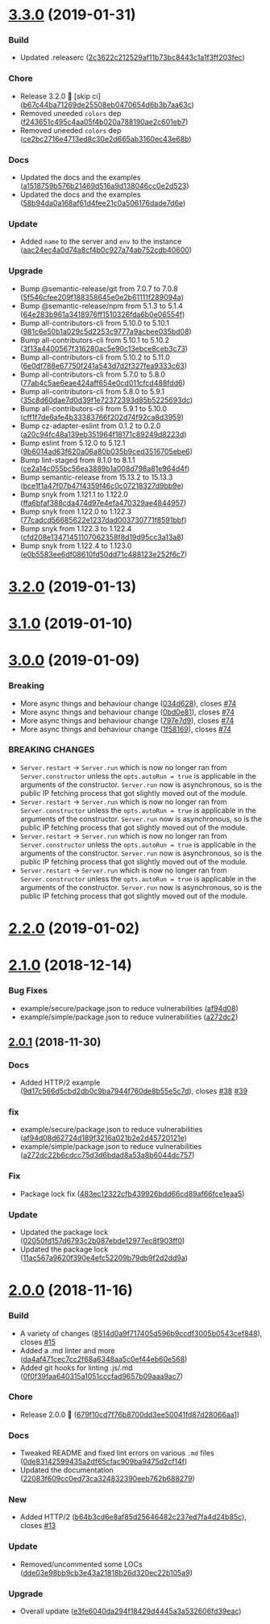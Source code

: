 # [3.3.0](https://github.com/Berkmann18/ServerBuilder/compare/v3.2.0...v3.3.0) (2019-01-31)


### Build

* Updated .releaserc ([2c3622c212529af11b73bc8443c1a1f3ff203fec](https://github.com/Berkmann18/ServerBuilder/commit/2c3622c212529af11b73bc8443c1a1f3ff203fec))

### Chore

* Release 3.2.0 :tada: [skip ci] ([b67c44ba71269de25508eb0470654d6b3b7aa63c](https://github.com/Berkmann18/ServerBuilder/commit/b67c44ba71269de25508eb0470654d6b3b7aa63c))
* Removed uneeded `colors` dep ([f243651c495c4aa05f4b020a788190ae2c601eb7](https://github.com/Berkmann18/ServerBuilder/commit/f243651c495c4aa05f4b020a788190ae2c601eb7))
* Removed uneeded `colors` dep ([ce2bc2716e4713ed8c30e2d665ab3160ec43e68b](https://github.com/Berkmann18/ServerBuilder/commit/ce2bc2716e4713ed8c30e2d665ab3160ec43e68b))

### Docs

* Updated the docs and the examples ([a1518759b576b21469d516a9d138046cc0e2d523](https://github.com/Berkmann18/ServerBuilder/commit/a1518759b576b21469d516a9d138046cc0e2d523))
* Updated the docs and the examples ([58b94da0a168af61d4fee21c0a506176dade7d6e](https://github.com/Berkmann18/ServerBuilder/commit/58b94da0a168af61d4fee21c0a506176dade7d6e))

### Update

* Added `name` to the server and `env` to the instance ([aac24ec4a0d74a8cf4b0c927a74ab752cdb40600](https://github.com/Berkmann18/ServerBuilder/commit/aac24ec4a0d74a8cf4b0c927a74ab752cdb40600))

### Upgrade

* Bump @semantic-release/git from 7.0.7 to 7.0.8 ([5f546cfee209f188358645e0e2b61111f289094a](https://github.com/Berkmann18/ServerBuilder/commit/5f546cfee209f188358645e0e2b61111f289094a))
* Bump @semantic-release/npm from 5.1.3 to 5.1.4 ([64e283b961a3418976ff1510326fda6b0e06554f](https://github.com/Berkmann18/ServerBuilder/commit/64e283b961a3418976ff1510326fda6b0e06554f))
* Bump all-contributors-cli from 5.10.0 to 5.10.1 ([981c6e50b1a029c5d2253c9777a9acbee035bd08](https://github.com/Berkmann18/ServerBuilder/commit/981c6e50b1a029c5d2253c9777a9acbee035bd08))
* Bump all-contributors-cli from 5.10.1 to 5.10.2 ([3f13a4400567f316280ac5e90c13ebce8ceb3c73](https://github.com/Berkmann18/ServerBuilder/commit/3f13a4400567f316280ac5e90c13ebce8ceb3c73))
* Bump all-contributors-cli from 5.10.2 to 5.11.0 ([6e0df788e67750f241a543d7d2f327fea9333c63](https://github.com/Berkmann18/ServerBuilder/commit/6e0df788e67750f241a543d7d2f327fea9333c63))
* Bump all-contributors-cli from 5.7.0 to 5.8.0 ([77ab4c5ae6eae424aff654e0cd011cfcd488fdd6](https://github.com/Berkmann18/ServerBuilder/commit/77ab4c5ae6eae424aff654e0cd011cfcd488fdd6))
* Bump all-contributors-cli from 5.8.0 to 5.9.1 ([35c8d60dae7d0d39f1e72372393d85b5225693dc](https://github.com/Berkmann18/ServerBuilder/commit/35c8d60dae7d0d39f1e72372393d85b5225693dc))
* Bump all-contributors-cli from 5.9.1 to 5.10.0 ([cff1f7de6afe4b33383766f202d74f92ca8d3959](https://github.com/Berkmann18/ServerBuilder/commit/cff1f7de6afe4b33383766f202d74f92ca8d3959))
* Bump cz-adapter-eslint from 0.1.2 to 0.2.0 ([a20c94fc48a139eb351964f18171c89249d8223d](https://github.com/Berkmann18/ServerBuilder/commit/a20c94fc48a139eb351964f18171c89249d8223d))
* Bump eslint from 5.12.0 to 5.12.1 ([9b6014ad63f620a06a80b035b9ced3516705ebe6](https://github.com/Berkmann18/ServerBuilder/commit/9b6014ad63f620a06a80b035b9ced3516705ebe6))
* Bump lint-staged from 8.1.0 to 8.1.1 ([ce2a14c055bc56ea3889b1a008d798a81e964d4f](https://github.com/Berkmann18/ServerBuilder/commit/ce2a14c055bc56ea3889b1a008d798a81e964d4f))
* Bump semantic-release from 15.13.2 to 15.13.3 ([bce1f1a47f07b47f4359f46c0c07218327d9bb9e](https://github.com/Berkmann18/ServerBuilder/commit/bce1f1a47f07b47f4359f46c0c07218327d9bb9e))
* Bump snyk from 1.121.1 to 1.122.0 ([ffa6bfaf388cda474d97e4efa470329ae4844957](https://github.com/Berkmann18/ServerBuilder/commit/ffa6bfaf388cda474d97e4efa470329ae4844957))
* Bump snyk from 1.122.0 to 1.122.3 ([77cadcd56685622e1237dad003730771f8591bbf](https://github.com/Berkmann18/ServerBuilder/commit/77cadcd56685622e1237dad003730771f8591bbf))
* Bump snyk from 1.122.3 to 1.122.4 ([cfd208e13471451107062358f8d19d95cc3a13a8](https://github.com/Berkmann18/ServerBuilder/commit/cfd208e13471451107062358f8d19d95cc3a13a8))
* Bump snyk from 1.122.4 to 1.123.0 ([e0b5583ee6df08610fd50dd71c488123e252f6c7](https://github.com/Berkmann18/ServerBuilder/commit/e0b5583ee6df08610fd50dd71c488123e252f6c7))

# [3.2.0](https://github.com/Berkmann18/ServerBuilder/compare/v3.1.0...v3.2.0) (2019-01-13)

# [3.1.0](https://github.com/Berkmann18/ServerBuilder/compare/v3.0.0...v3.1.0) (2019-01-10)

# [3.0.0](https://github.com/Berkmann18/ServerBuilder/compare/v2.2.0...v3.0.0) (2019-01-09)


### Breaking

* More async things and behaviour change ([034d628](https://github.com/Berkmann18/ServerBuilder/commit/034d628)), closes [#74](https://github.com/Berkmann18/ServerBuilder/issues/74)
* More async things and behaviour change ([0bd0e81](https://github.com/Berkmann18/ServerBuilder/commit/0bd0e81)), closes [#74](https://github.com/Berkmann18/ServerBuilder/issues/74)
* More async things and behaviour change ([797e7d9](https://github.com/Berkmann18/ServerBuilder/commit/797e7d9)), closes [#74](https://github.com/Berkmann18/ServerBuilder/issues/74)
* More async things and behaviour change ([1f58169](https://github.com/Berkmann18/ServerBuilder/commit/1f58169)), closes [#74](https://github.com/Berkmann18/ServerBuilder/issues/74)


### BREAKING CHANGES

* `Server.restart` -> `Server.run` which is now no longer ran from
`Server.constructor` unless the `opts.autoRun = true` is applicable in the arguments of the
constructor. `Server.run` now is asynchronous, so is the public IP fetching process that got
slightly moved out of the module.
* `Server.restart` -> `Server.run` which is now no longer ran from
`Server.constructor` unless the `opts.autoRun = true` is applicable in the arguments of the
constructor. `Server.run` now is asynchronous, so is the public IP fetching process that got
slightly moved out of the module.
* `Server.restart` -> `Server.run` which is now no longer ran from
`Server.constructor` unless the `opts.autoRun = true` is applicable in the arguments of the
constructor. `Server.run` now is asynchronous, so is the public IP fetching process that got
slightly moved out of the module.
* `Server.restart` -> `Server.run` which is now no longer ran from
`Server.constructor` unless the `opts.autoRun = true` is applicable in the arguments of the
constructor. `Server.run` now is asynchronous, so is the public IP fetching process that got
slightly moved out of the module.

# [2.2.0](https://github.com/Berkmann18/ServerBuilder/compare/v2.1.0...v2.2.0) (2019-01-02)

# [2.1.0](https://github.com/Berkmann18/ServerBuilder/compare/v2.0.0...v2.1.0) (2018-12-14)


### Bug Fixes

* example/secure/package.json to reduce vulnerabilities ([af94d08](https://github.com/Berkmann18/ServerBuilder/commit/af94d08))
* example/simple/package.json to reduce vulnerabilities ([a272dc2](https://github.com/Berkmann18/ServerBuilder/commit/a272dc2))

## [2.0.1](https://github.com/Berkmann18/ServerBuilder/compare/v2.0.0...v2.0.1) (2018-11-30)


### Docs

* Added HTTP/2 example ([9d17c566d5cbd2db0c9ba7944f760de8b55e5c7d](https://github.com/Berkmann18/ServerBuilder/commit/9d17c566d5cbd2db0c9ba7944f760de8b55e5c7d)), closes [#38](https://github.com/Berkmann18/ServerBuilder/issues/38) [#39](https://github.com/Berkmann18/ServerBuilder/issues/39)

### fix

* example/secure/package.json to reduce vulnerabilities ([af94d08d62724d189f3216a021b2e2d45720121e](https://github.com/Berkmann18/ServerBuilder/commit/af94d08d62724d189f3216a021b2e2d45720121e))
* example/simple/package.json to reduce vulnerabilities ([a272dc22b6cdcc75d3d6bdad8a53a8b6044dc757](https://github.com/Berkmann18/ServerBuilder/commit/a272dc22b6cdcc75d3d6bdad8a53a8b6044dc757))

### Fix

* Package lock fix ([483ec12322cfb439926bdd66cd89af66fce1eaa5](https://github.com/Berkmann18/ServerBuilder/commit/483ec12322cfb439926bdd66cd89af66fce1eaa5))

### Update

* Updated the package lock ([02050fd157d6793c2b087ebde12977ec8f903ff0](https://github.com/Berkmann18/ServerBuilder/commit/02050fd157d6793c2b087ebde12977ec8f903ff0))
* Updated the package lock ([11ac567a9620f390e4efc52209b79db9f2d2dd9a](https://github.com/Berkmann18/ServerBuilder/commit/11ac567a9620f390e4efc52209b79db9f2d2dd9a))



# [2.0.0](https://github.com/Berkmann18/ServerBuilder/compare/e3fe6040da294f18429d4445a3a532606fd39eac...2.0.0) (2018-11-16)


### Build

* A variety of changes ([8514d0a9f717405d596b9ccdf3005b0543cef848](https://github.com/Berkmann18/ServerBuilder/commit/8514d0a9f717405d596b9ccdf3005b0543cef848)), closes [#15](https://github.com/Berkmann18/ServerBuilder/issues/15)
* Added a .md linter and more ([da4af471cec7cc2f68a6348aa5c0ef44eb60e568](https://github.com/Berkmann18/ServerBuilder/commit/da4af471cec7cc2f68a6348aa5c0ef44eb60e568))
* Added git hooks for linting .js/.md ([0f0f39faa640315a1051cccfad9657b09aaa9ac7](https://github.com/Berkmann18/ServerBuilder/commit/0f0f39faa640315a1051cccfad9657b09aaa9ac7))

### Chore

* Release 2.0.0 :tada: ([679f10cd7f76b8700dd3ee50041fd87d28066aa1](https://github.com/Berkmann18/ServerBuilder/commit/679f10cd7f76b8700dd3ee50041fd87d28066aa1))

### Docs

* Tweaked README and fixed lint errors on various `.md` files ([0de83142599435a2df65cfac909ba9475d2cf14f](https://github.com/Berkmann18/ServerBuilder/commit/0de83142599435a2df65cfac909ba9475d2cf14f))
* Updated the documentation ([22083f609cc0ed73ca324832390eeb762b688279](https://github.com/Berkmann18/ServerBuilder/commit/22083f609cc0ed73ca324832390eeb762b688279))

### New

* Added HTTP/2 ([b64b3cd6e8af85d25646482c237ed7fa4d24b85c](https://github.com/Berkmann18/ServerBuilder/commit/b64b3cd6e8af85d25646482c237ed7fa4d24b85c)), closes [#13](https://github.com/Berkmann18/ServerBuilder/issues/13)

### Update

* Removed/uncommented some LOCs ([dde03e98bb9cb3e43a21818b26d320ec22b105a9](https://github.com/Berkmann18/ServerBuilder/commit/dde03e98bb9cb3e43a21818b26d320ec22b105a9))

### Upgrade

* Overall update ([e3fe6040da294f18429d4445a3a532606fd39eac](https://github.com/Berkmann18/ServerBuilder/commit/e3fe6040da294f18429d4445a3a532606fd39eac))
